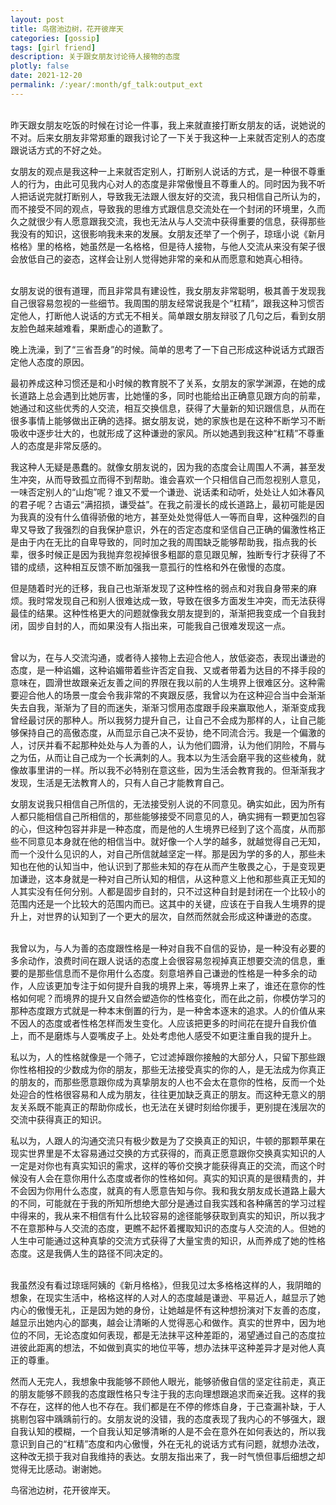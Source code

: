 ```yaml
---
layout: post
title: 鸟宿池边树，花开彼岸天
categories: [gossip]
tags: [girl friend]
description: 关于跟女朋友讨论待人接物的态度
plotly: false
date: 2021-12-20
permalink: /:year/:month/gf_talk:output_ext
---
```

\
昨天跟女朋友吃饭的时候在讨论一件事，我上来就直接打断女朋友的话，说她说的不对。后来女朋友非常郑重的跟我讨论了一下关于我这种一上来就否定别人的态度跟说话方式的不好之处。

女朋友的观点是我这种一上来就否定别人，打断别人说话的方式，是一种很不尊重人的行为，由此可见我内心对人的态度是非常傲慢且不尊重人的。同时因为我不听人把话说完就打断别人，导致我无法跟人很友好的交流，我只相信自己所认为的，而不接受不同的观点，导致我的思维方式跟信息交流处在一个封闭的环境里，久而久之就很少有人愿意跟我交流，我也无法从与人交流中获得重要的信息，获得那些我没有的知识，这很影响我未来的发展。女朋友还举了一个例子，琼瑶小说《新月格格》里的格格，她虽然是一名格格，但是待人接物，与他人交流从来没有架子很会放低自己的姿态，这样会让别人觉得她非常的亲和从而愿意和她真心相待。

<!-- more -->

\
女朋友说的很有道理，而且非常具有建设性，我女朋友非常聪明，极其善于发现我自己很容易忽视的一些细节。我周围的朋友经常说我是个“杠精”，跟我这种习惯否定他人，打断他人说话的方式无不相关。简单跟女朋友辩驳了几句之后，看到女朋友脸色越来越难看，果断虚心的道歉了。

晚上洗澡，到了“三省吾身”的时候。简单的思考了一下自己形成这种说话方式跟否定他人态度的原因。

最初养成这种习惯还是和小时候的教育脱不了关系，女朋友的家学渊源，在她的成长道路上总会遇到比她厉害，比她懂的多，同时也能给出正确意见跟方向的前辈，她通过和这些优秀的人交流，相互交换信息，获得了大量新的知识跟信息，从而在很多事情上能够做出正确的选择。据女朋友说，她的家族也是在这种不断学习不断吸收中逐步壮大的，也就形成了这种谦逊的家风。所以她遇到我这种“杠精”不尊重人的态度是非常反感的。

我这种人无疑是愚蠢的。就像女朋友说的，因为我的态度会让周围人不满，甚至发生冲突，从而导致孤立而得不到帮助。谁会喜欢一个只相信自己而忽视别人意见，一味否定别人的“山炮”呢？谁又不爱一个谦逊、说话柔和动听，处处让人如沐春风的君子呢？古语云“满招损，谦受益”。在我之前漫长的成长道路上，最初可能是因为我真的没有什么值得骄傲的地方，甚至处处觉得低人一等而自卑，这种强烈的自卑又导致了我强烈的自我保护意识，外在的否定态度和坚信自己正确的偏激性格正是由于内在无比的自卑导致的，同时加之我的周围缺乏能够帮助我，指点我的长辈，很多时候正是因为我抛弃忽视掉很多粗鄙的意见跟见解，独断专行才获得了不错的成绩，这种相互反馈不断加强我一意孤行的性格和外在傲慢的态度。

但是随着时光的迁移，我自己也渐渐发现了这种性格的弱点和对我自身带来的麻烦。我时常发现自己和别人很难达成一致，导致在很多方面发生冲突，而无法获得最佳的结果。这种性格更大的问题就像我女朋友提到的，渐渐把我变成一个自我封闭，固步自封的人，而如果没有人指出来，可能我自己很难发现这一点。

\
曾以为，在与人交流沟通，或者待人接物上去迎合他人，放低姿态，表现出谦逊的态度，是一种谄媚，这种谄媚带着些许否定自我、又或者带着为达目的不择手段的意味在，圆滑世故跟亲近友善之间的界限在我以前的人生境界上很难区分。这种需要迎合他人的场景一度会令我非常的不爽跟反感，我曾以为在这种迎合当中会渐渐失去自我，渐渐为了目的而迷失，渐渐习惯用态度跟手段来赢取他人，渐渐变成我曾经最讨厌的那种人。所以我努力提升自己，让自己不会成为那样的人，让自己能够保持自己的高傲态度，从而显示自己决不妥协，绝不同流合污。我是一个偏激的人，讨厌并看不起那种处处与人为善的人，认为他们圆滑，认为他们阴险，不屑与之为伍，从而让自己成为一个长满刺的人。我本以为生活会磨平我的这些棱角，就像故事里讲的一样。所以我不必特别在意这些，因为生活会教育我的。但渐渐我才发现，生活是无法教育人的，只有人自己才能教育自己。

女朋友说我只相信自己所信的，无法接受别人说的不同意见。确实如此，因为所有人都只能相信自己所相信的，那些能够接受不同意见的人，确实拥有一颗更加包容的心，但这种包容并非是一种态度，而是他的人生境界已经到了这个高度，从而那些不同意见本身就在他的相信当中。就好像一个人学的越多，就越觉得自己无知，而一个没什么见识的人，对自己所信就越坚定一样。那是因为学的多的人，那些未知也在他的认知当中，他认识到了那些未知的存在从而产生敬畏之心，于是变现更加谦逊，这本身就是一种对自己所认知的相信，从这种意义上他和那些真正无知的人其实没有任何分别。人都是固步自封的，只不过这种自封是封闭在一个比较小的范围内还是一个比较大的范围内而已。这其中的关键，应该在于自我人生境界的提升上，对世界的认知到了一个更大的层次，自然而然就会形成这种谦逊的态度。

\
我曾以为，与人为善的态度跟性格是一种对自我不自信的妥协，是一种没有必要的多余动作，浪费时间在跟人说话的态度上会很容易忽视掉真正想要交流的信息，重要的是那些信息而不是你用什么态度。刻意培养自己谦逊的性格是一种多余的动作，人应该更加专注于如何提升自我的境界上来，等境界上来了，谁还在意你的性格如何呢？而境界的提升又自然会塑造你的性格变化，而在此之前，你模仿学习的那种态度跟方式就是一种本末倒置的行为，是一种舍本逐末的追求。人的价值从来不因人的态度或者性格怎样而发生变化。人应该把更多的时间花在提升自我价值上，而不是磨炼与人耍嘴皮子上。处处考虑他人感受不如更注重自我的提升上。

私以为，人的性格就像是一个筛子，它过滤掉跟你接触的大部分人，只留下那些跟你性格相投的少数成为你的朋友，那些无法接受真实的你的人，是无法成为你真正的朋友的，而那些愿意跟你成为真挚朋友的人也不会太在意你的性格，反而一个处处迎合的性格很容易和人成为朋友，往往更加缺乏真正的朋友。而这种无意义的朋友关系既不能真正的帮助你成长，也无法在关键时刻给你援手，更别提在浅层次的交流中获得真正的知识。

私以为，人跟人的沟通交流只有极少数是为了交换真正的知识，牛顿的那颗苹果在现实世界里是不太容易通过交换的方式获得的，而真正愿意跟你交换真实知识的人一定是对你也有真实知识的需求，这样的等价交换才能获得真正的交流，而这个时候没有人会在意你用什么态度或者你的性格如何。真实的知识真的是很精贵的，并不会因为你用什么态度，就真的有人愿意告知与你。我和我女朋友成长道路上最大的不同，可能就在于我的所知所想绝大部分是通过自我实践和各种痛苦的学习过程中得来的，我从来不相信有什么比较容易的途径能够获取到真实的知识，所以我才不在意那种与人交流的态度，更瞧不起怀着攫取知识的态度与人交流的人。但她的人生中可能通过这种真挚的交流方式获得了大量宝贵的知识，从而养成了她的性格态度。这是我俩人生的路径不同决定的。

\
我虽然没有看过琼瑶阿姨的《新月格格》，但我见过太多格格这样的人，我阴暗的想象，在现实生活中，格格这样的人对人的态度越是谦逊、平易近人，越显示了她内心的傲慢无礼，正是因为她的身份，让她越是怀有这种想扮演对下友善的态度，越显示出她内心的鄙夷，越会让清晰的人觉得恶心和做作。真实的世界中，因为地位的不同，无论态度如何表现，都是无法抹平这种差距的，渴望通过自己的态度拉进彼此距离的想法，不如做到真实的地位平等，想办法抹平这种差异才是对他人真正的尊重。

然而人无完人，我想象中我能够不顾他人眼光，能够骄傲自信的坚定往前走，真正的朋友能够不顾我的态度跟性格只专注于我的志向理想跟追求而亲近我。这样的我不存在，这样的他人也不存在。我们都是在不停的修炼自身，于己查漏补缺，于人挑剔包容中踽踽前行的。女朋友说的没错，我的态度表现了我内心的不够强大，跟自我认知的模糊，一个自我认知足够清晰的人是不会在意外在如何表达的，所以我意识到自己的“杠精”态度和内心傲慢，外在无礼的说话方式有问题，就想办法改，这种改无损于我对自我维持的表达。女朋友指出来了，我一时气愤但事后细想之却觉得无比感动。谢谢她。

鸟宿池边树，花开彼岸天。